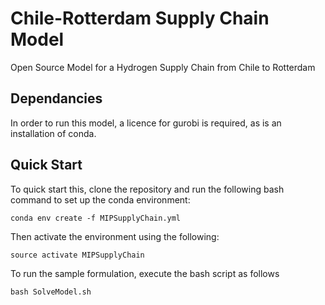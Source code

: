# Chile-Rotterdam Supply Chain Model
Open Source Model for a Hydrogen Supply Chain from Chile to Rotterdam

## Dependancies
In order to run this model, a licence for gurobi is required, as is an installation of conda. 

## Quick Start
To quick start this, clone the repository and run the following bash command to set up the conda environment:

```
conda env create -f MIPSupplyChain.yml
```

Then activate the environment using the following:

```
source activate MIPSupplyChain
```
To run the sample formulation, execute the bash script as follows

```
bash SolveModel.sh
```
